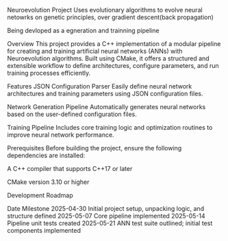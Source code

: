 Neuroevolution Project 
Uses evolutionary algorithms to evolve neural netowrks on genetic principles, over gradient descent(back propagation)

Being devloped as a egneration and trainning pipeline

Overview
This project provides a C++ implementation of a modular pipeline for creating and training artificial neural networks (ANNs) with Neuroevolution algorithms. Built using CMake, it offers a structured and extensible workflow to define architectures, configure parameters, and run training processes efficiently.

Features
JSON Configuration Parser
Easily define neural network architectures and training parameters using JSON configuration files.

Network Generation Pipeline
Automatically generates neural networks based on the user-defined configuration files.

Training Pipeline
Includes core training logic and optimization routines to improve neural network performance.

Prerequisites
Before building the project, ensure the following dependencies are installed:

A C++ compiler that supports C++17 or later

CMake version 3.10 or higher


Development Roadmap

Date	Milestone
2025-04-30	Initial project setup, unpacking logic, and structure defined
2025-05-07	Core pipeline implemented
2025-05-14	Pipeline unit tests created
2025-05-21	ANN test suite outlined; initial test components implemented
